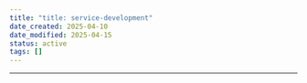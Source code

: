 ```yaml
---
title: "title: service-development"
date_created: 2025-04-10
date_modified: 2025-04-15
status: active
tags: []
---
```


---



